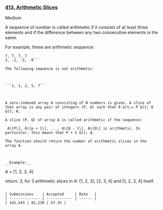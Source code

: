 ### [413. Arithmetic Slices](https://leetcode.com/problems/arithmetic-slices/)

Medium

A sequence of number is called arithmetic if it consists of at least three elements and if the difference between any two consecutive elements is the same.

For example, these are arithmetic sequence:

```1, 3, 5, 7, 9
7, 7, 7, 7
3, -1, -5, -9```

The following sequence is not arithmetic.

 

```1, 1, 2, 5, 7```

  

A zero-indexed array A consisting of N numbers is given. A slice of that array is any pair of integers (P, Q) such that 0 &lt;= P &lt; Q &lt; N.

A slice (P, Q) of array A is called arithmetic if the sequence:  
 A\[P\], A\[p + 1\], ..., A\[Q - 1\], A\[Q\] is arithmetic. In particular, this means that P + 1 &lt; Q.

The function should return the number of arithmetic slices in the array A. 

  

__Example:__

```
A = [1, 2, 3, 4]

return: 3, for 3 arithmetic slices in A: [1, 2, 3], [2, 3, 4] and [1, 2, 3, 4] itself.
```

| Submissions    | Accepted     | Rate   |
| -------------- | ------------ | ------ |
| 141,543 | 81,130 | 57.3% |